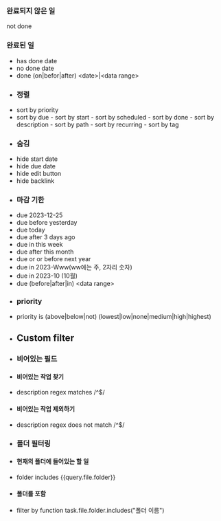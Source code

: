 ### 완료되지 않은 일 
not done 
### 완료된 일 
- has done date 
- no done date 
- done (on|befor|after) \<date>|\<data range> 
- ### 정렬 
- sort by priority 
- sort by due - sort by start - sort by scheduled - sort by done - sort by description - sort by path - sort by recurring - sort by tag
- ### 숨김 
- hide start date 
- hide due date 
- hide edit button 
- hide backlink
- ### 마감 기한 
- due 2023-12-25 
- due before yesterday 
- due today 
- due after 3 days ago 
- due in this week 
- due after this month 
- due or or before next year 
- due in 2023-Www(ww에는 주, 2자리 숫자) 
- due in 2023-10 (10월) 
- due (before|after|in) \<data range> 
- ### priority 
- priority is (above|below|not) (lowest|low|none|medium|high|highest) 
- ## Custom filter 
- ### 비어있는 필드 
- #### 비어있는 작업 찾기 
- description regex matches /^$/ 
- #### 비어있는 작업 제외하기 
- description regex does not match /^$/ 
- ### 폴더 필터링
- #### 현재의 폴더에 들어있는 할 일 
- folder includes {{query.file.folder}}
- #### 폴더를 포함 
- filter by function task.file.folder.includes("폴더 이름")
